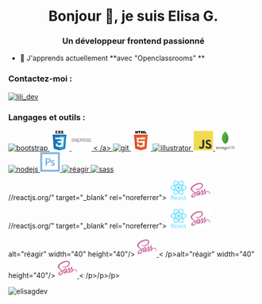 <h1 align="center">Bonjour 👋, je suis Elisa G.</h1>
<h3 align="center">Un développeur frontend passionné</h3>

- 🌱 J'apprends actuellement **avec "Openclassrooms" **

<h3 align="left">Contactez-moi :</h3>
<p align="left">
<a href="https://twitter.com/lili_dev" target="blank"><img align ="center" src="https://raw.githubusercontent.com/rahuldkjain/github-profile-readme-generator/master/src/images/icons/Social/twitter.svg" alt="lili_dev" height="30 " width="40" /></a>
</p>

<h3 align="left">Langages et outils :</h3>
<p align="left"> <a href="https://getbootstrap.com" target="_blank" rel="noreferrer"> <img src="https://raw.githubusercontent.com/devicons/devicon /master/icons/bootstrap/bootstrap-plain-wordmark.svg" alt="bootstrap" width="40" height="40"/> </a> <a href="https://www.w3schools.com /css/" target="_blank" rel="noreferrer"> <img src="https://raw.githubusercontent.com/devicons/devicon/master/icons/css3/css3-original-wordmark.svg" alt= "css3" width="40" height="40"/> </a> <a href="https://expressjs.com" target="_blank" rel="noreferrer"> <img src="https://raw.githubusercontent.com/devicons/devicon/master/icons/express/express-original-wordmark.svg" alt="express" width="40" height="40"/> < /a> <a href="https://git-scm.com/" target="_blank" rel="noreferrer"> <img src="https://www.vectorlogo.zone/logos/git-scm /git-scm-icon.svg" alt="git" width="40" height="40"/> </a> <a href="https://www.w3.org/html/" target= "_blank" rel="noreferrer"> <img src="https://raw.githubusercontent.com/devicons/devicon/master/icons/html5/html5-original-wordmark.svg" alt="html5" width=" 40" hauteur="40"/> </a><a href="https://www.adobe.com/in/products/illustrator.html" target="_blank" rel="noreferrer"> <img src="https://www.vectorlogo.zone/logos /adobe_illustrator/adobe_illustrator-icon.svg" alt="illustrator" width="40" height="40"/> </a> <a href="https://developer.mozilla.org/en-US/docs /Web/JavaScript" target="_blank" rel="noreferrer"> <img src="https://raw.githubusercontent.com/devicons/devicon/master/icons/javascript/javascript-original.svg" alt=" javascript" width="40" height="40"/> </a> <a href="https://www.mongodb.com/" target="_blank" rel="noreferrer"> <img src="https://raw.githubusercontent.com/devicons/devicon/master/icons/mongodb/mongodb-original-wordmark.svg" alt="mongodb" width="40" height="40"/ > </a> <a href="https://nodejs.org" target="_blank" rel="noreferrer"> <img src="https://raw.githubusercontent.com/devicons/devicon/master/ icônes/nodejs/nodejs-original-wordmark.svg" alt="nodejs" width="40" height="40"/> </a> <a href="https://www.photoshop.com/fr" target="_blank" rel="noreferrer"> <img src="https://raw.githubusercontent.com/devicons/devicon/master/icons/photoshop/photoshop-line.svg" alt="photoshop"width="40" height="40"/> </a> <a href="https://reactjs.org/" target="_blank" rel="noreferrer"> <img src="https:// raw.githubusercontent.com/devicons/devicon/master/icons/react/react-original-wordmark.svg" alt="réagir" width="40" height="40"/> </a> <a href=" https://sass-lang.com" target="_blank" rel="noreferrer"> <img src="https://raw.githubusercontent.com/devicons/devicon/master/icons/sass/sass-original. svg" alt="sass" largeur="40" hauteur="40"/> </a> </p>//reactjs.org/" target="_blank" rel="noreferrer"> <img src="https://raw.githubusercontent.com/devicons/devicon/master/icons/react/react-original-wordmark.svg " alt="réagir" width="40" height="40"/> </a> <a href="https://sass-lang.com" target="_blank" rel="noreferrer"> <img src="https://raw.githubusercontent.com/devicons/devicon/master/icons/sass/sass-original.svg" alt="sass" width="40" height="40"/> </a> </p>//reactjs.org/" target="_blank" rel="noreferrer"> <img src="https://raw.githubusercontent.com/devicons/devicon/master/icons/react/react-original-wordmark.svg " alt="réagir" width="40" height="40"/> </a> <a href="https://sass-lang.com" target="_blank" rel="noreferrer"> <img src="https://raw.githubusercontent.com/devicons/devicon/master/icons/sass/sass-original.svg" alt="sass" width="40" height="40"/> </a> </p>alt="réagir" width="40" height="40"/> </a> <a href="https://sass-lang.com" target="_blank" rel="noreferrer"> <img src ="https://raw.githubusercontent.com/devicons/devicon/master/icons/sass/sass-original.svg" alt="sass" width="40" height="40"/> </a> < /p>alt="réagir" width="40" height="40"/> </a> <a href="https://sass-lang.com" target="_blank" rel="noreferrer"> <img src ="https://raw.githubusercontent.com/devicons/devicon/master/icons/sass/sass-original.svg" alt="sass" width="40" height="40"/> </a> < /p>/p>/p>

<p><img align="center" src="https://github-readme-stats.vercel.app/api/top-langs?username=elisagdev&show_icons=true&locale=en&layout=compact" alt="elisagdev" /> </p>

